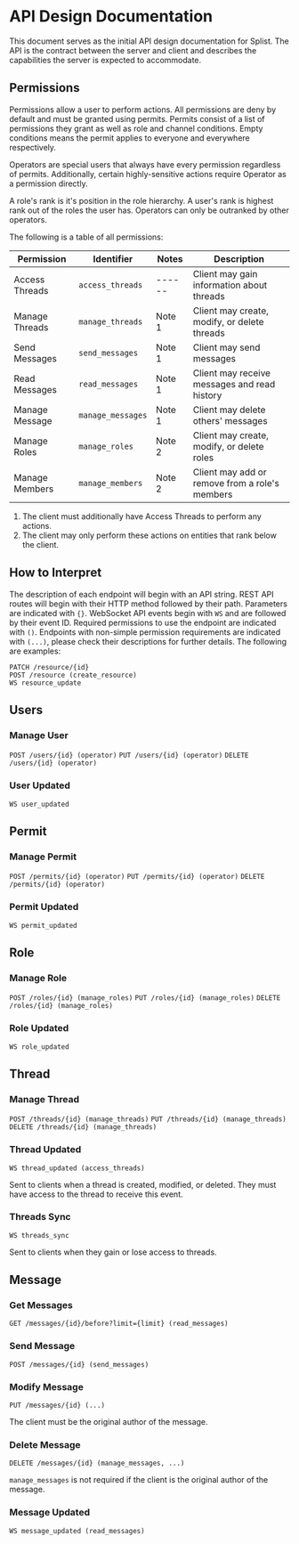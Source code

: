 # API Design Documentation

This document serves as the initial API design documentation for Splist. The API is the contract between the server and client and describes the capabilities the server is expected to accommodate.

## Permissions

Permissions allow a user to perform actions. All permissions are deny by default and must be granted using permits. Permits consist of a list of permissions they grant as well as role and channel conditions. Empty conditions means the permit applies to everyone and everywhere respectively.

Operators are special users that always have every permission regardless of permits. Additionally, certain highly-sensitive actions require Operator as a permission directly.

A role's rank is it's position in the role hierarchy. A user's rank is highest rank out of the roles the user has. Operators can only be outranked by other operators.

The following is a table of all permissions:

| Permission     | Identifier        | Notes  | Description                                    |
| -------------- | ----------------- | ------ | ---------------------------------------------- |
| Access Threads | `access_threads`  | ------ | Client may gain information about threads      |
| Manage Threads | `manage_threads`  | Note 1 | Client may create, modify, or delete threads   |
| Send Messages  | `send_messages`   | Note 1 | Client may send messages                       |
| Read Messages  | `read_messages`   | Note 1 | Client may receive messages and read history   |
| Manage Message | `manage_messages` | Note 1 | Client may delete others' messages             |
| Manage Roles   | `manage_roles`    | Note 2 | Client may create, modify, or delete roles     |
| Manage Members | `manage_members`  | Note 2 | Client may add or remove from a role's members |

1. The client must additionally have Access Threads to perform any actions.
2. The client may only perform these actions on entities that rank below the client.

## How to Interpret

The description of each endpoint will begin with an API string. REST API routes will begin with their HTTP method followed by their path. Parameters are indicated with `{}`. WebSocket API events begin with `WS` and are followed by their event ID. Required permissions to use the endpoint are indicated with `()`. Endpoints with non-simple permission requirements are indicated with `(...)`, please check their descriptions for further details. The following are examples:

```
PATCH /resource/{id}
POST /resource (create_resource)
WS resource_update
```

## Users

### Manage User

`POST /users/{id} (operator)`
`PUT /users/{id} (operator)`
`DELETE /users/{id} (operator)`

### User Updated

`WS user_updated`

## Permit

### Manage Permit

`POST /permits/{id} (operator)`
`PUT /permits/{id} (operator)`
`DELETE /permits/{id} (operator)`

### Permit Updated

`WS permit_updated`

## Role

### Manage Role

`POST /roles/{id} (manage_roles)`
`PUT /roles/{id} (manage_roles)`
`DELETE /roles/{id} (manage_roles)`

### Role Updated

`WS role_updated`

## Thread

### Manage Thread

`POST /threads/{id} (manage_threads)`
`PUT /threads/{id} (manage_threads)`
`DELETE /threads/{id} (manage_threads)`

### Thread Updated

`WS thread_updated (access_threads)`

Sent to clients when a thread is created, modified, or deleted. They must have access to the thread to receive this event.

### Threads Sync

`WS threads_sync`

Sent to clients when they gain or lose access to threads.

## Message

### Get Messages

`GET /messages/{id}/before?limit={limit} (read_messages)`

### Send Message

`POST /messages/{id} (send_messages)`

### Modify Message

`PUT /messages/{id} (...)`

The client must be the original author of the message.

### Delete Message

`DELETE /messages/{id} (manage_messages, ...)`

`manage_messages` is not required if the client is the original author of the message.

### Message Updated

`WS message_updated (read_messages)`
